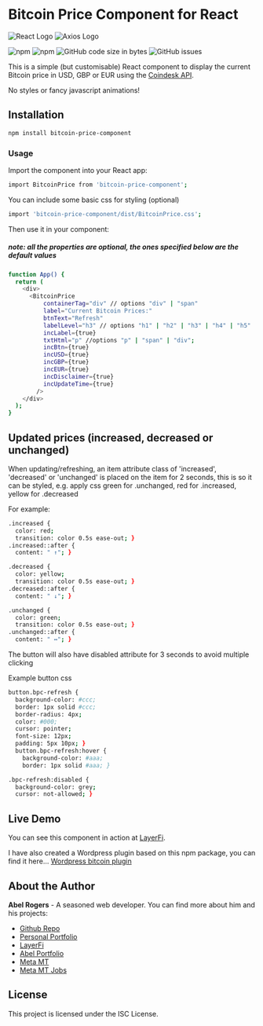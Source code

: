# Bitcoin Price Component for React

![React Logo](https://reactjs.org/logo-og.png) ![Axios Logo](https://axios-http.com/assets/logo.png)

![npm](https://img.shields.io/npm/v/bitcoin-price-component?logo=npm)
![npm](https://img.shields.io/npm/dt/bitcoin-price-component?logo=npm)
![GitHub code size in bytes](https://img.shields.io/github/languages/code-size/animasoul/bitcoin-price-component?logo=github)
![GitHub issues](https://img.shields.io/github/issues-raw/animasoul/bitcoin-price-component?logo=github)

This is a simple (but customisable) React component to display the current Bitcoin price in USD, GBP or EUR using the [Coindesk API](https://api.coindesk.com/v1/bpi/currentprice.json).

No styles or fancy javascript animations!

## Installation

```bash
npm install bitcoin-price-component
```

### Usage

Import the component into your React app:

```bash
import BitcoinPrice from 'bitcoin-price-component';
```

You can include some basic css for styling (optional)

```bash
import 'bitcoin-price-component/dist/BitcoinPrice.css';
```

Then use it in your component:

##### note: all the properties are optional, the ones specified below are the default values

```bash
function App() {
  return (
    <div>
      <BitcoinPrice
          containerTag="div" // options "div" | "span"
          label="Current Bitcoin Prices:"
          btnText="Refresh"
          labelLevel="h3" // options "h1" | "h2" | "h3" | "h4" | "h5" | "h6";
          incLabel={true}
          txtHtml="p" //options "p" | "span" | "div";
          incBtn={true}
          incUSD={true}
          incGBP={true}
          incEUR={true}
          incDisclaimer={true}
          incUpdateTime={true}
        />
    </div>
  );
}
```

## Updated prices (increased, decreased or unchanged)

When updating/refreshing, an item attribute class of 'increased', 'decreased' or 'unchanged' is placed on the item for 2 seconds, this is so it can be styled, e.g. apply css green for .unchanged, red for .increased, yellow for .decreased

For example:

```bash
.increased {
  color: red;
  transition: color 0.5s ease-out; }
.increased::after {
  content: " ↑"; }

.decreased {
  color: yellow;
  transition: color 0.5s ease-out; }
.decreased::after {
  content: " ↓"; }

.unchanged {
  color: green;
  transition: color 0.5s ease-out; }
.unchanged::after {
  content: " ↔"; }
```

The button will also have disabled attribute for 3 seconds to avoid multiple clicking

Example button css

```bash
button.bpc-refresh {
  background-color: #ccc;
  border: 1px solid #ccc;
  border-radius: 4px;
  color: #000;
  cursor: pointer;
  font-size: 12px;
  padding: 5px 10px; }
  button.bpc-refresh:hover {
    background-color: #aaa;
    border: 1px solid #aaa; }

.bpc-refresh:disabled {
  background-color: grey;
  cursor: not-allowed; }
```

## Live Demo

You can see this component in action at [LayerFi](https://layerfi.meta.mt/).

I have also created a Wordpress plugin based on this npm package, you can find it here...
[Wordpress bitcoin plugin](https://github.com/animasoul/wp-bitcoin-price-plugin)

## About the Author

**Abel Rogers** - A seasoned web developer. You can find more about him and his projects:

- [Github Repo](https://github.com/animasoul/bitcoin-price-component)
- [Personal Portfolio](https://www.ajpartnersltd.com/)
- [LayerFi](https://layerfi.meta.mt/)
- [Abel Portfolio](https://abel.meta.mt/)
- [Meta MT](https://www.meta.mt/)
- [Meta MT Jobs](https://jobs.meta.mt/)

## License

This project is licensed under the ISC License.
